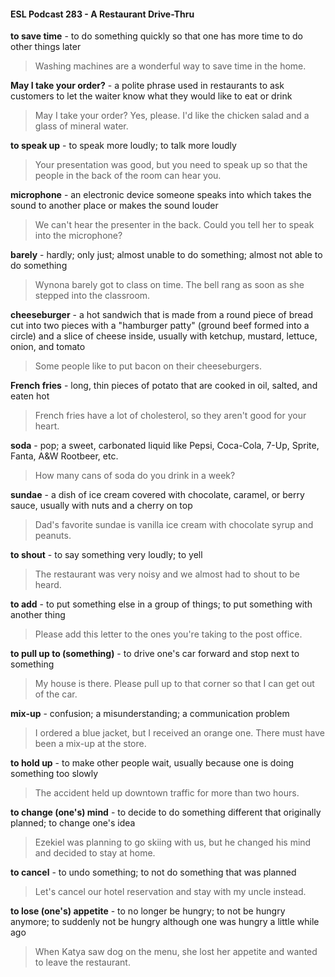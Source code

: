 #### ESL Podcast 283 - A Restaurant Drive-Thru

**to save time** - to do something quickly so that one has more time to do other
things later

> Washing machines are a wonderful way to save time in the home.

**May I take your order?** - a polite phrase used in restaurants to ask customers
to let the waiter know what they would like to eat or drink

> May I take your order? Yes, please. I'd like the chicken salad and a glass of
mineral water.

**to speak up** - to speak more loudly; to talk more loudly

> Your presentation was good, but you need to speak up so that the people in the
back of the room can hear you.

**microphone** - an electronic device someone speaks into which takes the sound
to another place or makes the sound louder

> We can't hear the presenter in the back. Could you tell her to speak into the
microphone?

**barely** - hardly; only just; almost unable to do something; almost not able to do
something

> Wynona barely got to class on time. The bell rang as soon as she stepped into
the classroom.

**cheeseburger** - a hot sandwich that is made from a round piece of bread cut
into two pieces with a "hamburger patty" (ground beef formed into a circle) and a
slice of cheese inside, usually with ketchup, mustard, lettuce, onion, and tomato

> Some people like to put bacon on their cheeseburgers.

**French fries** - long, thin pieces of potato that are cooked in oil, salted, and eaten
hot

> French fries have a lot of cholesterol, so they aren't good for your heart.

**soda** - pop; a sweet, carbonated liquid like Pepsi, Coca-Cola, 7-Up, Sprite,
Fanta, A&W Rootbeer, etc.

> How many cans of soda do you drink in a week?

**sundae** - a dish of ice cream covered with chocolate, caramel, or berry sauce,
usually with nuts and a cherry on top

> Dad's favorite sundae is vanilla ice cream with chocolate syrup and peanuts.

**to shout** - to say something very loudly; to yell

> The restaurant was very noisy and we almost had to shout to be heard.

**to add** - to put something else in a group of things; to put something with
another thing

> Please add this letter to the ones you're taking to the post office.

**to pull up to (something)** - to drive one's car forward and stop next to
something

> My house is there. Please pull up to that corner so that I can get out of the car.

**mix-up** - confusion; a misunderstanding; a communication problem

> I ordered a blue jacket, but I received an orange one. There must have been a
mix-up at the store.

**to hold up** - to make other people wait, usually because one is doing something
too slowly

> The accident held up downtown traffic for more than two hours.

**to change (one's) mind** - to decide to do something different that originally
planned; to change one's idea

> Ezekiel was planning to go skiing with us, but he changed his mind and decided
to stay at home.

**to cancel** - to undo something; to not do something that was planned

> Let's cancel our hotel reservation and stay with my uncle instead.

**to lose (one's) appetite** - to no longer be hungry; to not be hungry anymore; to
suddenly not be hungry although one was hungry a little while ago

> When Katya saw dog on the menu, she lost her appetite and wanted to leave
the restaurant.

